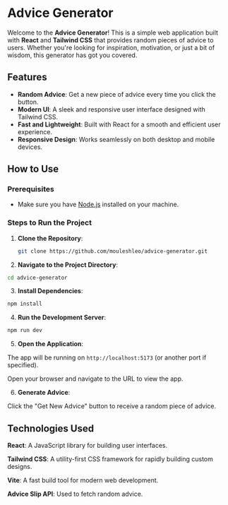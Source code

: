 # Advice Generator

Welcome to the **Advice Generator**! This is a simple web application built with **React** and **Tailwind CSS** that provides random pieces of advice to users. Whether you're looking for inspiration, motivation, or just a bit of wisdom, this generator has got you covered.

## Features

- **Random Advice**: Get a new piece of advice every time you click the button.
- **Modern UI**: A sleek and responsive user interface designed with Tailwind CSS.
- **Fast and Lightweight**: Built with React for a smooth and efficient user experience.
- **Responsive Design**: Works seamlessly on both desktop and mobile devices.


## How to Use

### Prerequisites
- Make sure you have [Node.js](https://nodejs.org/) installed on your machine.

### Steps to Run the Project

1. **Clone the Repository**:
   ```bash
   git clone https://github.com/mouleshleo/advice-generator.git
   ```
   
2. **Navigate to the Project Directory**:
```bash
cd advice-generator
```

3. **Install Dependencies**:
```bash
npm install
```

4. **Run the Development Server**:
```bash
npm run dev
```

5. **Open the Application**:

The app will be running on `http://localhost:5173` (or another port if specified).

Open your browser and navigate to the URL to view the app.

6. **Generate Advice**:

Click the "Get New Advice" button to receive a random piece of advice.

## Technologies Used

**React**: A JavaScript library for building user interfaces.

**Tailwind CSS**: A utility-first CSS framework for rapidly building custom designs.

**Vite**: A fast build tool for modern web development.

**Advice Slip API**: Used to fetch random advice.
